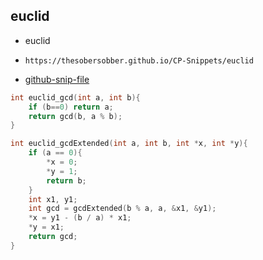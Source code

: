
## euclid

- euclid
- ```
  https://thesobersobber.github.io/CP-Snippets/euclid
  ```
- [github-snip-file](https://github.com/theSoberSobber/CP-Snippets/blob/main/snippets.json#L707)

```cpp
int euclid_gcd(int a, int b){
    if (b==0) return a;
    return gcd(b, a % b);
}

int euclid_gcdExtended(int a, int b, int *x, int *y){
    if (a == 0){
        *x = 0;
        *y = 1;
        return b;
    }
    int x1, y1;
    int gcd = gcdExtended(b % a, a, &x1, &y1);
    *x = y1 - (b / a) * x1;
    *y = x1;
    return gcd;
}


```
